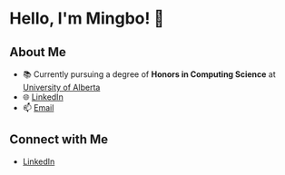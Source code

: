 # Hello, I'm Mingbo! 👋

## About Me

- 📚 Currently pursuing a degree of **Honors in Computing Science** at [University of Alberta](https://www.ualberta.ca/index.html)
- 🌐 [LinkedIn](https://www.linkedin.com/in/mingbo-feng-198556257/)
- 📫 [Email](mailto:mingbao@ualberta.ca)
<!--
## Skills

- 💻 **Programming Languages:** Python, Java, C/C++, HTML/CSS, LaTeX, SQLite, MATLAB
- 🛠️ **Technologies & Frameworks:** React, Redux, Mantine, Django, Node.js, Express.js, gRPC, JUnit, TestComplete,
Scikit-learn, NumPy, Matplotlib, MongoDB
  

## Projects

- 🚀 [CatchTheCode](https://github.com/CMPUT301W23T35/CatchTheCode.git)
- ⚙️ [visMind](https://github.com/NATHACK-STEAMROLLER/EEGImage.git)
<!-- - ⚙️ [Project 3](https://github.com/Mingbaof/-Text-Classification-Machine-Learning.git) -->

## Connect with Me

- [LinkedIn](https://www.linkedin.com/in/mingbo-feng-198556257/)




